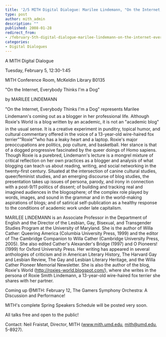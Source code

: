 ```yaml
---
title: '2/5 MITH Digital Dialogue: Marilee Lindemann, "On the Internet, Everybody Thinks I''m a Dog"'
type: post
author: mith_admin
description: ""
published: 2008-01-28
redirect_from: 
- /february-5th-digital-dialogue-marilee-lindemann-on-the-internet-everybody-thinks-im-a-dog/
categories:
- Digital Dialogues
---
```

A MITH Digital Dialogue

Tuesday, February 5, 12:30-1:45

MITH Conference Room, McKeldin Library B0135

"On the Internet, Everybody Thinks I'm a Dog"

by MARILEE LINDEMANN

"On the Internet, Everybody Thinks I'm a Dog" represents Marilee Lindemann's coming out as a blogger in her professional life. Although Roxie's World is a blog written by an academic, it is not an "academic blog" in the usual sense. It is a creative experiment in punditry, topical humor, and cultural commentary offered in the voice of a 13-year-old wire-haired fox terrier"”Roxie"”who has a leaky heart and a laptop. Roxie's major preoccupations are politics, pop culture, and basketball. Her stance is that of a dogged progressive fascinated by the queer doings of Homo sapiens. Though Roxie is a purebred, Lindemann's lecture is a mongrel mixture of critical reflection on her own practices as a blogger and analysis of what blogging can teach us about reading, writing, and social networking in the twenty-first century. Situated at the intersection of canine cultural studies, queer/feminist studies, and an emerging discourse of blog studies, the presentation takes up issues of persona, parody, and irony in connection with a post-9/11 politics of dissent; of building and tracking real and imagined audiences in the blogosphere; of the complex role played by words, images, and sound in the grammar and in the world-making aspirations of blogs; and of satirical self-publication as a healthy response to the conditions of academic work under late capitalism.

MARILEE LINDEMANN is an Associate Professor in the Department of English and the Director of the Lesbian, Gay, Bisexual, and Transgender Studies Program at the University of Maryland. She is the author of Willa Cather: Queering America (Columbia University Press, 1999) and the editor of The Cambridge Companion to Willa Cather (Cambridge University Press, 2005). She also edited Cather's Alexander's Bridge (1997) and O Pioneers! (1999) for Oxford University Press. Her writing has appeared in several anthologies of criticism and in American Literary History, The Harvard Gay and Lesbian Review, The Gay and Lesbian Literary Heritage, and the Willa Cather Pioneer Memorial Newsletter. She is also the author of the blog, Roxie's World (http://roxies-world.blogspot.com/), where she writes in the persona of Roxie Smith Lindemann, a 13-year-old wire-haired fox terrier she shares with her partner.

Coming up @MITH: February 12, The Gamers Symphony Orchestra: A Discussion and Performance!

MITH's complete Spring Speakers Schedule will be posted very soon.

All talks free and open to the public!

Contact: Neil Fraistat, Director, MITH (www.mith.umd.edu, mith@umd.edu, 5-8927).
